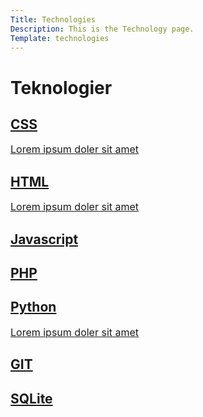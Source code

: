 ```yaml
---
Title: Technologies
Description: This is the Technology page.
Template: technologies
---
```


<div class="grid-container">

<div class="grid-title"><h1>Teknologier</h1></div>
  <div class="grid-item item1"><a href="technology/css">
  <h2>CSS</h2>
  <p style="font-size: 16px;"> Lorem ipsum doler sit amet</p>
  </a></div>
  <div class="grid-item item2"><a href="technology/html">
  <h2>HTML</h2>
  <p style="font-size: 16px;"> Lorem ipsum doler sit amet</p>
  </a></div>
  <div class="grid-item item3"><a href="technology/javascript">
  <h2>Javascript</h2>
  </a></div>
  <div class="grid-item item4"><a href="technology/php">
  <h2>PHP</h2>
  </a></div>  
  <div class="grid-item item5"><a href="technology/python">
  <h2>Python</h2>
  <p style="font-size: 16px;"> Lorem ipsum doler sit amet</p>
  </a></div>
  <div class="grid-item item6"><a href="technology/git">
  <h2>GIT</h2>
  </a></div>  
  <div class="grid-item item7"><a href="technology/sqlite">
  <h2>SQLite</h2>
  </a></div>
</div>
